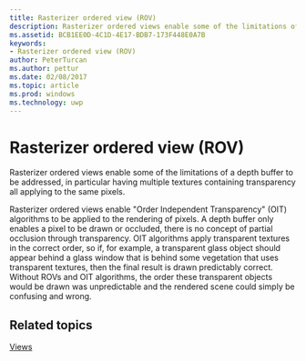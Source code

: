 ---title: Rasterizer ordered view (ROV)description: Rasterizer ordered views enable some of the limitations of a depth buffer to be addressed, in particular having multiple textures containing transparency all applying to the same pixels.ms.assetid: BCB1EE0D-4C1D-4E17-BDB7-173F448E0A7Bkeywords:- Rasterizer ordered view (ROV)author: PeterTurcanms.author: petturms.date: 02/08/2017ms.topic: articlems.prod: windowsms.technology: uwp---# Rasterizer ordered view (ROV)Rasterizer ordered views enable some of the limitations of a depth buffer to be addressed, in particular having multiple textures containing transparency all applying to the same pixels.Rasterizer ordered views enable "Order Independent Transparency" (OIT) algorithms to be applied to the rendering of pixels. A depth buffer only enables a pixel to be drawn or occluded, there is no concept of partial occlusion through transparency. OIT algorithms apply transparent textures in the correct order, so if, for example, a transparent glass object should appear behind a glass window that is behind some vegetation that uses transparent textures, then the final result is drawn predictably correct. Without ROVs and OIT algorithms, the order these transparent objects would be drawn was unpredictable and the rendered scene could simply be confusing and wrong.## <span id="related-topics"></span>Related topics[Views](views.md)  